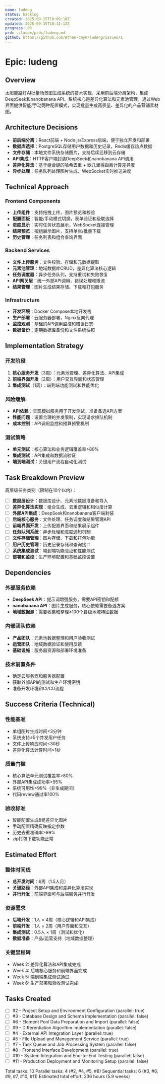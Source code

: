 ```yaml
---
name: ludeng
status: backlog
created: 2025-09-15T10:09:18Z
updated: 2025-09-15T10:12:12Z
progress: 0%
prd: .claude/prds/ludeng.md
github: https://github.com/ethen-cmyk/ludeng/issues/1
---
```


# Epic: ludeng

## Overview

太阳能路灯AI批量场景图生成系统的技术实现，采用前后端分离架构，集成DeepSeek和nanobanana API。系统核心是差异化算法和元素池管理，通过Web界面提供智能/手动两种配置模式，实现批量生成高质量、差异化的产品营销素材图。

## Architecture Decisions

- **前后端分离**：React前端 + Node.js/Express后端，便于独立开发和部署
- **数据库选择**：PostgreSQL存储用户数据和历史记录，Redis缓存热点数据
- **文件存储**：本地文件系统存储图片，支持后续迁移到云存储
- **API集成**：HTTP客户端封装DeepSeek和nanobanana API调用
- **差异化算法**：基于组合键的哈希去重 + 欧几里得距离计算差异度
- **异步处理**：任务队列处理图片生成，WebSocket实时推送进度

## Technical Approach

### Frontend Components
- **上传组件**：支持拖拽上传，图片预览和校验
- **配置面板**：智能/手动模式切换，表单验证和级联选择
- **进度显示**：实时任务状态展示，WebSocket连接管理
- **结果预览**：按组展示图片，支持单张/批量下载
- **历史管理**：任务列表和组合查询界面

### Backend Services
- **文件上传服务**：文件校验、存储和元数据提取
- **元素池管理**：地域数据库CRUD，差异化算法核心逻辑
- **任务调度器**：异步任务队列，支持重试和失败恢复
- **API网关层**：统一外部API调用，错误处理和限流
- **结果管理**：图片生成结果存储、下载和打包服务

### Infrastructure
- **开发环境**：Docker Compose本地开发栈
- **生产部署**：云服务器部署，Nginx反向代理
- **监控观测**：基础的API调用监控和错误日志
- **数据备份**：定期数据库备份和文件系统快照

## Implementation Strategy

### 开发阶段
1. **核心服务开发**（3周）：元素池管理、差异化算法、API集成
2. **前端界面开发**（2周）：用户交互界面和状态管理
3. **集成测试**（1周）：端到端功能测试和性能优化

### 风险缓解
- **API依赖**：实现模拟服务用于开发测试，准备备选API方案
- **性能问题**：设置合理的并发限制，实现请求排队机制
- **成本控制**：API调用监控和预算预警机制

### 测试策略
- **单元测试**：核心算法和业务逻辑覆盖率>80%
- **集成测试**：API集成和数据流验证
- **端到端测试**：关键用户流程自动化测试

## Task Breakdown Preview

高层级任务类别（限制在10个以内）：
- [ ] **数据层设计**：数据库设计、元素池数据准备和导入
- [ ] **差异化算法实现**：组合生成、去重逻辑和相似度计算
- [ ] **外部API集成**：DeepSeek和nanobanana客户端封装
- [ ] **后端核心服务**：文件处理、任务调度和结果管理API
- [ ] **前端界面开发**：上传配置界面和结果展示组件
- [ ] **任务队列系统**：异步处理和进度通知机制
- [ ] **文件存储管理**：图片存储、下载和打包功能
- [ ] **用户历史管理**：历史记录存储和查询接口
- [ ] **系统集成测试**：端到端功能验证和性能测试
- [ ] **部署和监控**：生产环境配置和基础监控设置

## Dependencies

### 外部服务依赖
- **DeepSeek API**：提示词增强服务，需要API密钥和配额
- **nanobanana API**：图片生成服务，核心依赖需要备选方案
- **地域数据源**：需要收集和整理≥100个县级地域特征数据

### 内部团队依赖
- **产品团队**：元素池数据整理和用户验收测试
- **运营团队**：地域数据验证和使用反馈
- **基础设施**：服务器资源和部署环境准备

### 技术前置条件
- 确定云服务商和服务器配置
- 获取外部API的测试和生产环境密钥
- 准备开发环境和CI/CD流程

## Success Criteria (Technical)

### 性能基准
- 单组图片生成时间<3分钟
- 系统支持≤5个并发用户任务
- 文件上传响应时间<30秒
- 差异化算法计算时间<1秒

### 质量门槛
- 核心算法单元测试覆盖率>80%
- 外部API集成成功率>95%
- 系统可用性>99%（非生成期间）
- 代码review通过率100%

### 验收标准
- 智能配置生成8组差异化图片
- 手动配置精确反映指定参数
- 历史去重准确率>99%
- zip打包下载功能正常

## Estimated Effort

### 整体时间线
- **总开发时间**：6周（1.5人月）
- **关键路径**：外部API集成和差异化算法实现
- **并行开发**：前端界面可与后端服务并行开发

### 资源需求
- **后端开发**：1人 × 4周（核心逻辑和API集成）
- **前端开发**：1人 × 2周（用户界面和交互）
- **集成测试**：0.5人 × 1周（测试和优化）
- **数据准备**：产品/运营支持（地域数据整理）

### 关键里程碑
- Week 2: 差异化算法和API集成完成
- Week 4: 后端核心服务和前端界面完成
- Week 5: 端到端集成测试通过
- Week 6: 生产部署和验收测试完成

## Tasks Created
- [ ] #2 - Project Setup and Environment Configuration (parallel: true)
- [ ] #3 - Database Design and Schema Implementation (parallel: false)
- [ ] #6 - Element Pool Data Preparation and Import (parallel: false)
- [ ] #9 - Differentiation Algorithm Implementation (parallel: false)
- [ ] #4 - External API Integration Layer (parallel: true)
- [ ] #5 - File Upload and Management Service (parallel: true)
- [ ] #7 - Task Queue and Job Processing System (parallel: false)
- [ ] #8 - Frontend Interface Development (parallel: true)
- [ ] #10 - System Integration and End-to-End Testing (parallel: false)
- [ ] #11 - Production Deployment and Monitoring Setup (parallel: false)

Total tasks: 10
Parallel tasks: 4 (#2, #4, #5, #8)
Sequential tasks: 6 (#3, #6, #9, #7, #10, #11)
Estimated total effort: 236 hours (5.9 weeks)
